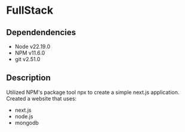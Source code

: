 # FullStack
## Dependendencies
- Node v22.19.0
- NPM v11.6.0
- git v2.51.0
  

## Description
Utilized NPM's package tool npx to create a simple next.js application. Created a website that uses:
- next.js
- node.js
- mongodb